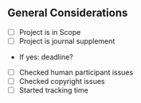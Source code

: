   ## General Considerations
  - [ ] Project is in Scope
  - [ ] Project is journal supplement
  - If yes: deadline?
  - [ ] Checked human participant issues
  - [ ] Checked copyright issues
  - [ ] Started tracking time
